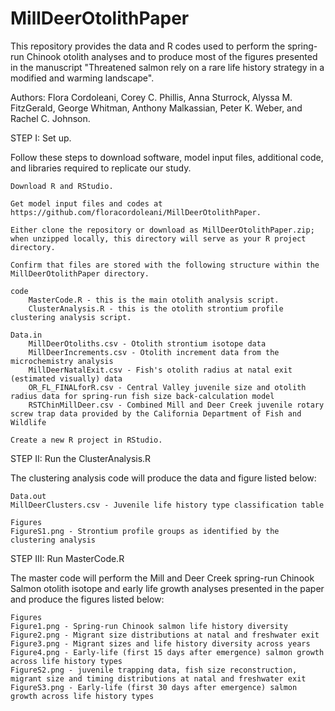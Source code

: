 # MillDeerOtolithPaper

This repository provides the data and R codes used to perform the spring-run Chinook otolith analyses and to produce most of the figures presented in the manuscript "Threatened salmon rely on a rare life history strategy in a modified and warming landscape".

Authors: Flora Cordoleani, Corey C. Phillis, Anna Sturrock, Alyssa M. FitzGerald, George Whitman, Anthony Malkassian, Peter K. Weber, and Rachel C. Johnson.

STEP I: Set up.

Follow these steps to download software, model input files, additional code, and libraries required to replicate our study.

    Download R and RStudio.

    Get model input files and codes at https://github.com/floracordoleani/MillDeerOtolithPaper.

    Either clone the repository or download as MillDeerOtolithPaper.zip; when unzipped locally, this directory will serve as your R project directory.

    Confirm that files are stored with the following structure within the MillDeerOtolithPaper directory.

    code
        MasterCode.R - this is the main otolith analysis script.
        ClusterAnalysis.R - this is the otolith strontium profile clustering analysis script.

    Data.in
        MillDeerOtoliths.csv - Otolith strontium isotope data 
        MillDeerIncrements.csv - Otolith increment data from the microchemistry analysis
        MillDeerNatalExit.csv - Fish's otolith radius at natal exit (estimated visually) data
        OR_FL_FINALforR.csv - Central Valley juvenile size and otolith radius data for spring-run fish size back-calculation model
        RSTChinMillDeer.csv - Combined Mill and Deer Creek juvenile rotary screw trap data provided by the California Department of Fish and Wildlife

    Create a new R project in RStudio.

STEP II: Run the ClusterAnalysis.R

The clustering analysis code will produce the data and figure listed below:

    Data.out
    MillDeerClusters.csv - Juvenile life history type classification table

    Figures
    FigureS1.png - Strontium profile groups as identified by the clustering analysis 
    
STEP III: Run MasterCode.R

The master code will perform the Mill and Deer Creek spring-run Chinook Salmon otolith isotope and early life growth analyses presented in the paper and produce the figures listed below:

    Figures
    Figure1.png - Spring-run Chinook salmon life history diversity
    Figure2.png - Migrant size distributions at natal and freshwater exit
    Figure3.png - Migrant sizes and life history diversity across years
    Figure4.png - Early-life (first 15 days after emergence) salmon growth across life history types
    FigureS2.png - juvenile trapping data, fish size reconstruction, migrant size and timing distributions at natal and freshwater exit
    FigureS3.png - Early-life (first 30 days after emergence) salmon growth across life history types

